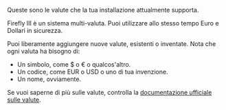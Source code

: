 Queste sono le valute che la tua installazione attualmente supporta.

Firefly III è un sistema multi-valuta. Puoi utilizzare allo stesso tempo Euro e Dollari in sicurezza.

Puoi liberamente aggiungere nuove valute, esistenti o inventate. Nota che ogni valuta ha bisogno di:

- Un simbolo, come $ o € o qualcos'altro.
- Un codice, come EUR o USD o uno di tua invenzione.
- Un nome, ovviamente.

Se vuoi saperne di più sulle valute, controlla la [documentazione ufficiale sulle valute](https://firefly-iii.readthedocs.io/en/latest/concepts/currencies.html).
